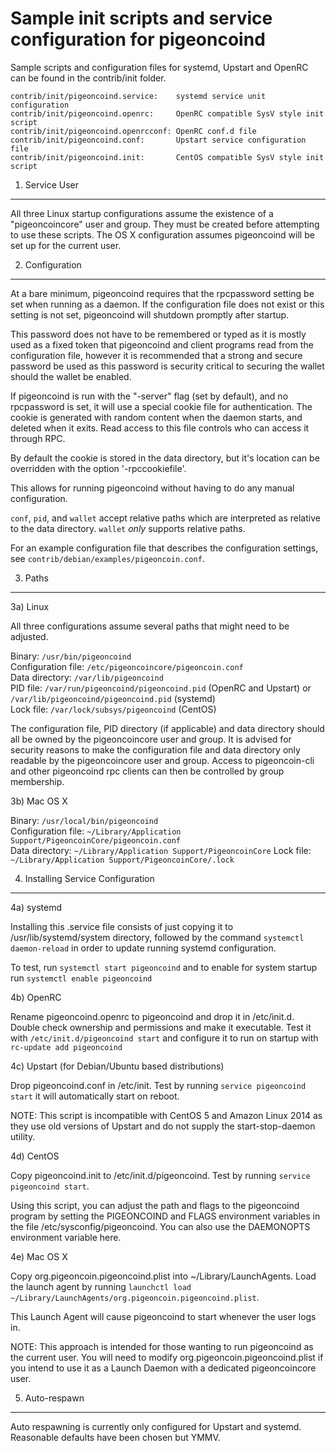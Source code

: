 Sample init scripts and service configuration for pigeoncoind
==========================================================

Sample scripts and configuration files for systemd, Upstart and OpenRC
can be found in the contrib/init folder.

    contrib/init/pigeoncoind.service:    systemd service unit configuration
    contrib/init/pigeoncoind.openrc:     OpenRC compatible SysV style init script
    contrib/init/pigeoncoind.openrcconf: OpenRC conf.d file
    contrib/init/pigeoncoind.conf:       Upstart service configuration file
    contrib/init/pigeoncoind.init:       CentOS compatible SysV style init script

1. Service User
---------------------------------

All three Linux startup configurations assume the existence of a "pigeoncoincore" user
and group.  They must be created before attempting to use these scripts.
The OS X configuration assumes pigeoncoind will be set up for the current user.

2. Configuration
---------------------------------

At a bare minimum, pigeoncoind requires that the rpcpassword setting be set
when running as a daemon.  If the configuration file does not exist or this
setting is not set, pigeoncoind will shutdown promptly after startup.

This password does not have to be remembered or typed as it is mostly used
as a fixed token that pigeoncoind and client programs read from the configuration
file, however it is recommended that a strong and secure password be used
as this password is security critical to securing the wallet should the
wallet be enabled.

If pigeoncoind is run with the "-server" flag (set by default), and no rpcpassword is set,
it will use a special cookie file for authentication. The cookie is generated with random
content when the daemon starts, and deleted when it exits. Read access to this file
controls who can access it through RPC.

By default the cookie is stored in the data directory, but it's location can be overridden
with the option '-rpccookiefile'.

This allows for running pigeoncoind without having to do any manual configuration.

`conf`, `pid`, and `wallet` accept relative paths which are interpreted as
relative to the data directory. `wallet` *only* supports relative paths.

For an example configuration file that describes the configuration settings,
see `contrib/debian/examples/pigeoncoin.conf`.

3. Paths
---------------------------------

3a) Linux

All three configurations assume several paths that might need to be adjusted.

Binary:              `/usr/bin/pigeoncoind`  
Configuration file:  `/etc/pigeoncoincore/pigeoncoin.conf`  
Data directory:      `/var/lib/pigeoncoind`  
PID file:            `/var/run/pigeoncoind/pigeoncoind.pid` (OpenRC and Upstart) or `/var/lib/pigeoncoind/pigeoncoind.pid` (systemd)  
Lock file:           `/var/lock/subsys/pigeoncoind` (CentOS)  

The configuration file, PID directory (if applicable) and data directory
should all be owned by the pigeoncoincore user and group.  It is advised for security
reasons to make the configuration file and data directory only readable by the
pigeoncoincore user and group.  Access to pigeoncoin-cli and other pigeoncoind rpc clients
can then be controlled by group membership.

3b) Mac OS X

Binary:              `/usr/local/bin/pigeoncoind`  
Configuration file:  `~/Library/Application Support/PigeoncoinCore/pigeoncoin.conf`  
Data directory:      `~/Library/Application Support/PigeoncoinCore`
Lock file:           `~/Library/Application Support/PigeoncoinCore/.lock`

4. Installing Service Configuration
-----------------------------------

4a) systemd

Installing this .service file consists of just copying it to
/usr/lib/systemd/system directory, followed by the command
`systemctl daemon-reload` in order to update running systemd configuration.

To test, run `systemctl start pigeoncoind` and to enable for system startup run
`systemctl enable pigeoncoind`

4b) OpenRC

Rename pigeoncoind.openrc to pigeoncoind and drop it in /etc/init.d.  Double
check ownership and permissions and make it executable.  Test it with
`/etc/init.d/pigeoncoind start` and configure it to run on startup with
`rc-update add pigeoncoind`

4c) Upstart (for Debian/Ubuntu based distributions)

Drop pigeoncoind.conf in /etc/init.  Test by running `service pigeoncoind start`
it will automatically start on reboot.

NOTE: This script is incompatible with CentOS 5 and Amazon Linux 2014 as they
use old versions of Upstart and do not supply the start-stop-daemon utility.

4d) CentOS

Copy pigeoncoind.init to /etc/init.d/pigeoncoind. Test by running `service pigeoncoind start`.

Using this script, you can adjust the path and flags to the pigeoncoind program by
setting the PIGEONCOIND and FLAGS environment variables in the file
/etc/sysconfig/pigeoncoind. You can also use the DAEMONOPTS environment variable here.

4e) Mac OS X

Copy org.pigeoncoin.pigeoncoind.plist into ~/Library/LaunchAgents. Load the launch agent by
running `launchctl load ~/Library/LaunchAgents/org.pigeoncoin.pigeoncoind.plist`.

This Launch Agent will cause pigeoncoind to start whenever the user logs in.

NOTE: This approach is intended for those wanting to run pigeoncoind as the current user.
You will need to modify org.pigeoncoin.pigeoncoind.plist if you intend to use it as a
Launch Daemon with a dedicated pigeoncoincore user.

5. Auto-respawn
-----------------------------------

Auto respawning is currently only configured for Upstart and systemd.
Reasonable defaults have been chosen but YMMV.
